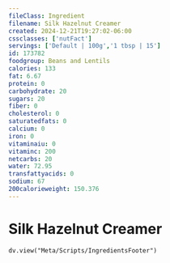 ```yaml
---
fileClass: Ingredient
filename: Silk Hazelnut Creamer
created: 2024-12-21T19:27:02-06:00
cssclasses: ['nutFact']
servings: ['Default | 100g','1 tbsp | 15']
id: 173782
foodgroup: Beans and Lentils
calories: 133
fat: 6.67
protein: 0
carbohydrate: 20
sugars: 20
fiber: 0
cholesterol: 0
saturatedfats: 0
calcium: 0
iron: 0
vitaminaiu: 0
vitaminc: 200
netcarbs: 20
water: 72.95
transfattyacids: 0
sodium: 67
200calorieweight: 150.376
---
```


# Silk Hazelnut Creamer

```dataviewjs
dv.view("Meta/Scripts/IngredientsFooter")
```